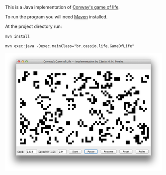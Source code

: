 This is a Java implementation of [Conway's game of life](http://en.wikipedia.org/wiki/Conway's_Game_of_Life).

To run the program you will need [Maven](http://maven.apache.org/) installed.

At the project directory run:

`mvn install`

`mvn exec:java -Dexec.mainClass="br.cassio.life.GameOfLife"`

![Screenshot](screenshot.png)
